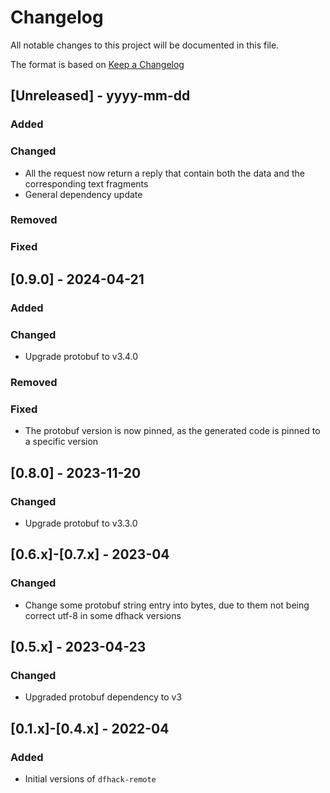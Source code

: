 # Changelog

All notable changes to this project will be documented in this file.

The format is based on [Keep a Changelog](https://keepachangelog.com/en/1.1.0/)

## [Unreleased] - yyyy-mm-dd

### Added

### Changed

- All the request now return a reply that contain both the data and the corresponding text fragments
- General dependency update

### Removed

### Fixed

## [0.9.0] - 2024-04-21

### Added

### Changed

- Upgrade protobuf to v3.4.0

### Removed

### Fixed

- The protobuf version is now pinned, as the generated code is pinned to a specific version

## [0.8.0] - 2023-11-20

### Changed

- Upgrade protobuf to v3.3.0

## [0.6.x]-[0.7.x] - 2023-04

### Changed

- Change some protobuf string entry into bytes, due to them not being correct utf-8 in some dfhack versions

## [0.5.x] - 2023-04-23

### Changed

- Upgraded protobuf dependency to v3

## [0.1.x]-[0.4.x] - 2022-04

### Added

- Initial versions of `dfhack-remote`
